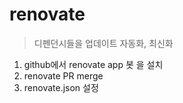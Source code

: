 # renovate

> 디펜던시들을 업데이트 자동화, 최신화

1. github에서 renovate app 봇 을 설치
2. renovate PR merge
3. renovate.json 설정
